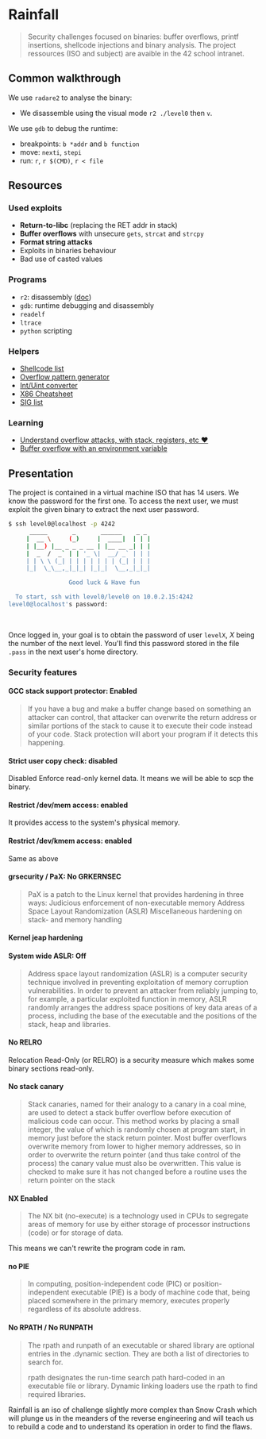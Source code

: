 # Rainfall
> Security challenges focused on binaries: buffer overflows, printf insertions, shellcode injections and binary analysis. The project ressources (ISO and subject) are avaible in the 42 school intranet.

## Common walkthrough

We use `radare2` to analyse the binary:
- We disassemble using the visual mode `r2 ./level0` then `v`.

We use `gdb` to debug the runtime:
  - breakpoints: `b *addr` and `b function`
  - move: `nexti`, `stepi`
  - run: `r`, `r $(CMD)`, `r < file` 

## Resources

### Used exploits

- **Return-to-libc** (replacing the RET addr in stack)
- **Buffer overflows** with unsecure `gets`, `strcat` and `strcpy`
- **Format string attacks**
- Exploits in binaries behaviour
- Bad use of casted values

### Programs
- `r2`: disassembly ([doc](https://radare.gitbooks.io/radare2book/visual_mode/intro.html))
- `gdb`: runtime debugging and disassembly
- `readelf`
- `ltrace`
- `python` scripting

### Helpers
- [Shellcode list](http://shell-storm.org/shellcode/)
- [Overflow pattern generator](https://wiremask.eu/tools/buffer-overflow-pattern-generator/)
- [Int/Uint converter](https://www.binaryconvert.com/convert_unsigned_int.html)
- [X86 Cheatsheet](https://trailofbits.github.io/ctf/vulnerabilities/references/X86_Win32_Reverse_Engineering_Cheat_Sheet.pdf)
- [SIG list](https://unix.stackexchange.com/questions/317492/list-of-kill-signals)

### Learning

- [Understand overflow attacks, with stack, registers, etc ❤](https://itandsecuritystuffs.wordpress.com/2014/03/18/understanding-buffer-overflows-attacks-part-1/)
- [Buffer overflow with an environment variable](http://seanmurphree.com/blog/?p=54)

## Presentation
The project is contained in a virtual machine ISO that has 14 users. We know the password for the first one. To access the next user, we must exploit the given binary to extract the next user password.

```bash
$ ssh level0@localhost -p 4242
	  _____       _       ______    _ _
	 |  __ \     (_)     |  ____|  | | |
	 | |__) |__ _ _ _ __ | |__ __ _| | |
	 |  _  /  _` | | '_ \|  __/ _` | | |
	 | | \ \ (_| | | | | | | | (_| | | |
	 |_|  \_\__,_|_|_| |_|_|  \__,_|_|_|

                 Good luck & Have fun

  To start, ssh with level0/level0 on 10.0.2.15:4242
level0@localhost's password:
```
<br />

Once logged in, your goal is to obtain the password of user `levelX`, *X* being the number of the next level.
You'll find this password stored in the file `.pass` in the next user's home directory.


### Security features
#### GCC stack support protector: Enabled

> If you have a bug and make a buffer change based on something an attacker can control, that attacker can overwrite the return address or similar portions of the stack to cause it to execute their code instead of your code. Stack protection will abort your program if it detects this happening.

#### Strict user copy check: disabled
Disabled Enforce read-only kernel data. It means we will be able to scp the binary.

#### Restrict /dev/mem access: enabled
It provides access to the system's physical memory.

#### Restrict /dev/kmem access: enabled
Same as above

#### grsecurity / PaX: No GRKERNSEC
> PaX is a patch to the Linux kernel that provides hardening in three ways:
Judicious enforcement of non-executable memory
Address Space Layout Randomization (ASLR)
Miscellaneous hardening on stack- and memory handling

#### Kernel jeap hardening

#### System wide ASLR: Off
> Address space layout randomization (ASLR) is a computer security technique involved in preventing exploitation of memory corruption vulnerabilities. In order to prevent an attacker from reliably jumping to, for example, a particular exploited function in memory, ASLR randomly arranges the address space positions of key data areas of a process, including the base of the executable and the positions of the stack, heap and libraries.

#### No RELRO
Relocation Read-Only (or RELRO) is a security measure which makes some binary sections read-only.

#### No stack canary
> Stack canaries, named for their analogy to a canary in a coal mine, are used to detect a stack buffer overflow before execution of malicious code can occur. This method works by placing a small integer, the value of which is randomly chosen at program start, in memory just before the stack return pointer. Most buffer overflows overwrite memory from lower to higher memory addresses, so in order to overwrite the return pointer (and thus take control of the process) the canary value must also be overwritten. This value is checked to make sure it has not changed before a routine uses the return pointer on the stack

#### NX Enabled
> The NX bit (no-execute) is a technology used in CPUs to segregate areas of memory for use by either storage of processor instructions (code) or for storage of data.

This means we can't rewrite the program code in ram.

#### no PIE
> In computing, position-independent code (PIC) or position-independent executable (PIE) is a body of machine code that, being placed somewhere in the primary memory, executes properly regardless of its absolute address.

#### No RPATH / No RUNPATH
> The rpath and runpath of an executable or shared library are optional entries in the .dynamic section. They are both a list of directories to search for.
> 
> rpath designates the run-time search path hard-coded in an executable file or library. Dynamic linking loaders use the rpath to find required libraries.





Rainfall is an iso of challenge slightly more complex than Snow Crash which will plunge us in the meanders of the reverse engineering and will teach us to rebuild a code and to understand its operation in order to find the flaws.
